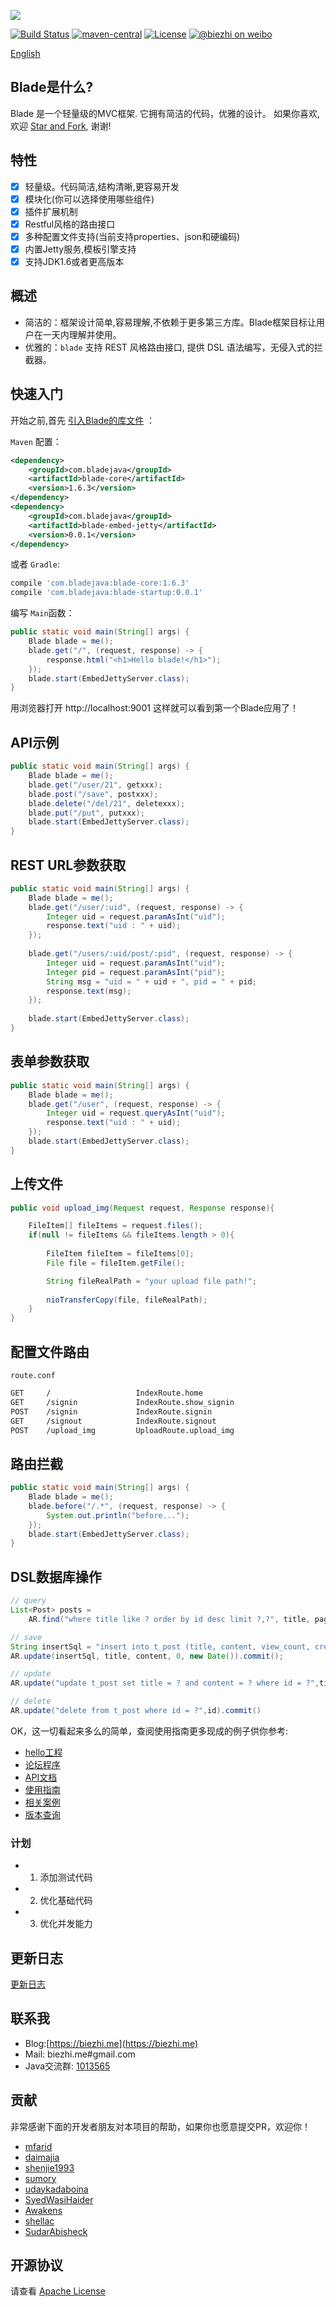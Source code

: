 
[![](https://dn-biezhi.qbox.me/LOGO_BIG.png)](http://bladejava.com)

[![Build Status](https://img.shields.io/travis/biezhi/blade.svg?style=flat-square)](https://travis-ci.org/biezhi/blade)
[![maven-central](https://img.shields.io/maven-central/v/com.bladejava/blade-core.svg?style=flat-square)](http://search.maven.org/#search%7Cga%7C1%7Cg%3A%22com.bladejava%22)
[![License](https://img.shields.io/badge/license-Apache%202-4EB1BA.svg?style=flat-square)](https://www.apache.org/licenses/LICENSE-2.0.html)
[![@biezhi on weibo](https://img.shields.io/badge/weibo-%40biezhi-red.svg?style=flat-square)](http://weibo.com/u/5238733773)

[English](https://github.com/biezhi/blade/blob/master/README.md)

## Blade是什么?

Blade 是一个轻量级的MVC框架. 它拥有简洁的代码，优雅的设计。
如果你喜欢,欢迎 [Star and Fork](https://github.com/biezhi/blade), 谢谢!

## 特性

* [x] 轻量级。代码简洁,结构清晰,更容易开发
* [x] 模块化(你可以选择使用哪些组件)
* [x] 插件扩展机制
* [x] Restful风格的路由接口
* [x] 多种配置文件支持(当前支持properties、json和硬编码)
* [x] 内置Jetty服务,模板引擎支持
* [x] 支持JDK1.6或者更高版本

## 概述

* 简洁的：框架设计简单,容易理解,不依赖于更多第三方库。Blade框架目标让用户在一天内理解并使用。
* 优雅的：`blade` 支持 REST 风格路由接口, 提供 DSL 语法编写，无侵入式的拦截器。

## 快速入门

开始之前,首先 [引入Blade的库文件](http://bladejava.com/docs/intro/getting_start) ：

`Maven` 配置：

```xml
<dependency>
	<groupId>com.bladejava</groupId>
	<artifactId>blade-core</artifactId>
	<version>1.6.3</version>
</dependency>
<dependency>
	<groupId>com.bladejava</groupId>
	<artifactId>blade-embed-jetty</artifactId>
	<version>0.0.1</version>
</dependency>
```

或者  `Gradle`:

```sh
compile 'com.bladejava:blade-core:1.6.3'
compile 'com.bladejava:blade-startup:0.0.1'
```

编写 `Main`函数：

```java
public static void main(String[] args) {
	Blade blade = me();
	blade.get("/", (request, response) -> {
		response.html("<h1>Hello blade!</h1>");
	});
	blade.start(EmbedJettyServer.class);
}
```

用浏览器打开 http://localhost:9001 这样就可以看到第一个Blade应用了！

## API示例

```java
public static void main(String[] args) {
	Blade blade = me();
	blade.get("/user/21", getxxx);
	blade.post("/save", postxxx);
	blade.delete("/del/21", deletexxx);
	blade.put("/put", putxxx);
	blade.start(EmbedJettyServer.class);
}
```

## REST URL参数获取

```java
public static void main(String[] args) {
	Blade blade = me();
	blade.get("/user/:uid", (request, response) -> {
		Integer uid = request.paramAsInt("uid");
		response.text("uid : " + uid);
	});
	
	blade.get("/users/:uid/post/:pid", (request, response) -> {
		Integer uid = request.paramAsInt("uid");
		Integer pid = request.paramAsInt("pid");
		String msg = "uid = " + uid + ", pid = " + pid;
		response.text(msg);
	});
	
	blade.start(EmbedJettyServer.class);
}
```

## 表单参数获取

```java
public static void main(String[] args) {
	Blade blade = me();
	blade.get("/user", (request, response) -> {
		Integer uid = request.queryAsInt("uid");
		response.text("uid : " + uid);
	});
	blade.start(EmbedJettyServer.class);
}
```

## 上传文件

```java
public void upload_img(Request request, Response response){

	FileItem[] fileItems = request.files();
	if(null != fileItems && fileItems.length > 0){
		
		FileItem fileItem = fileItems[0];
		File file = fileItem.getFile();

		String fileRealPath = "your upload file path!";
		
		nioTransferCopy(file, fileRealPath);
	}
}
```

## 配置文件路由

`route.conf`

```sh
GET		/					IndexRoute.home
GET		/signin				IndexRoute.show_signin
POST	/signin				IndexRoute.signin
GET		/signout			IndexRoute.signout
POST	/upload_img			UploadRoute.upload_img
```

## 路由拦截

```java
public static void main(String[] args) {
	Blade blade = me();
	blade.before("/.*", (request, response) -> {
		System.out.println("before...");
	});
	blade.start(EmbedJettyServer.class);
}
```

## DSL数据库操作

```java
// query
List<Post> posts =
	AR.find("where title like ? order by id desc limit ?,?", title, page, count).list(Post.class);

// save
String insertSql = "insert into t_post (title, content, view_count, create_time) values (?,?,?,?)";
AR.update(insertSql, title, content, 0, new Date()).commit();

// update
AR.update("update t_post set title = ? and content = ? where id = ?",title, content, id).commit();

// delete
AR.update("delete from t_post where id = ?",id).commit()
```

OK，这一切看起来多么的简单，查阅使用指南更多现成的例子供你参考:

+ [hello工程](https://github.com/blade-samples/hello)
+ [论坛程序](http://java-china.org)
+ [API文档](http://bladejava.com/apidocs)
+ [使用指南](http://bladejava.com/docs)
+ [相关案例](https://github.com/blade-samples)
+ [版本查询](LAST_VERSION.md)

### 计划

- 1. 添加测试代码
- 2. 优化基础代码
- 3. 优化并发能力

## 更新日志

[更新日志](https://github.com/biezhi/blade/blob/master/UPDATE_LOG.md)

## 联系我

- Blog:[https://biezhi.me](https://biezhi.me)
- Mail: biezhi.me#gmail.com
- Java交流群: [1013565](http://shang.qq.com/wpa/qunwpa?idkey=932642920a5c0ef5f1ae902723c4f168c58ea63f3cef1139e30d68145d3b5b2f)

## 贡献

非常感谢下面的开发者朋友对本项目的帮助，如果你也愿意提交PR，欢迎你！

- [mfarid](https://github.com/mfarid)
- [daimajia](https://github.com/daimajia)
- [shenjie1993](https://github.com/shenjie1993)
- [sumory](https://github.com/sumory)
- [udaykadaboina](https://github.com/udaykadaboina)
- [SyedWasiHaider](https://github.com/SyedWasiHaider)
- [Awakens](https://github.com/Awakens)
- [shellac](https://github.com/shellac)
- [SudarAbisheck](https://github.com/SudarAbisheck)

## 开源协议

请查看 [Apache License](LICENSE)

